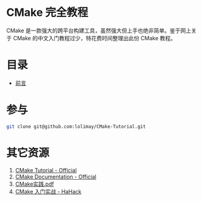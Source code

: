 # CMake 完全教程
CMake 是一款强大的跨平台构建工具，虽然强大但上手也绝非简单。鉴于网上关于 CMake 的中文入门教程过少，特花费时间整理出此份 CMake 教程。

# 目录
- [前言](./tutorials/preface.md)

# 参与
````bash
git clone git@github.com:lolimay/CMake-Tutorial.git
````

# 其它资源
1. [CMake Tutorial - Official](https://cmake.org/cmake-tutorial/)
2. [CMake Documentation - Official](https://cmake.org/cmake/help/latest/index.html)
3. [CMake实践.pdf](./resources/CMake_Practice.pdf)
4. [CMake 入门实战 - HaHack](https://www.hahack.com/codes/cmake/#stq=&stp=0)

